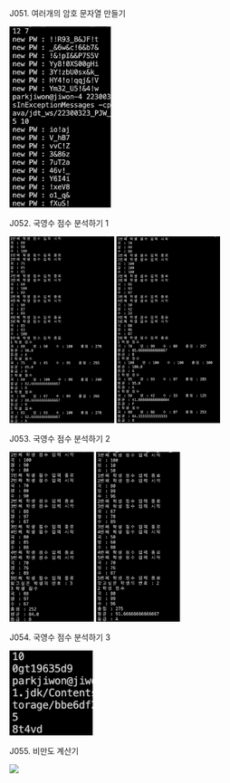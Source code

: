 J051. 여러개의 암호 문자열 만들기<br>

<img src= 'https://github.com/jiwonpark831/22300323_PJW_JAVA/blob/main/src/week10/screenshots/j051.png' height = 320>

J052. 국영수 점수 분석하기 1<br>

<img src= 'https://github.com/jiwonpark831/22300323_PJW_JAVA/blob/main/src/week10/screenshots/j052_1.png' height = 330>
<img src= 'https://github.com/jiwonpark831/22300323_PJW_JAVA/blob/main/src/week10/screenshots/j052_2.png' height = 330>

J053. 국영수 점수 분석하기 2<br>

<img src= 'https://github.com/jiwonpark831/22300323_PJW_JAVA/blob/main/src/week10/screenshots/j053_1.png' height = 300>
<img src= 'https://github.com/jiwonpark831/22300323_PJW_JAVA/blob/main/src/week10/screenshots/j053_2.png' height = 300>

J054. 국영수 점수 분석하기 3<br>

<img src= 'https://github.com/jiwonpark831/22300323_PJW_JAVA/blob/main/src/week9/screenshots/j044.png' height = 150>

J055. 비만도 계산기<br>

<img src= 'https://github.com/jiwonpark831/22300323_PJW_JAVA/blob/main/src/week9/screenshots/j055.png' height = 150>




